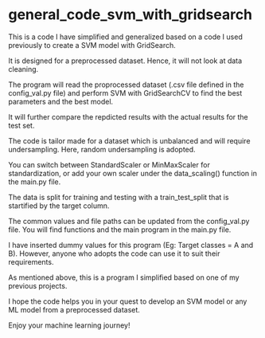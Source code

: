 # general_code_svm_with_gridsearch

This is a code I have simplified and generalized based on a code I used previously to create a SVM model with GridSearch.

It is designed for a preprocessed dataset. Hence, it will not look at data cleaning.

The program will read the proprocessed dataset (.csv file defined in the config_val.py file) and perform SVM with GridSearchCV to find the best parameters and the best model.

It will further compare the repdicted results with the actual results for the test set.

The code is tailor made for a dataset which is unbalanced and will require undersampling. Here, random undersampling is adopted.

You can switch between StandardScaler or MinMaxScaler for standardization, or add your own scaler under the data_scaling() function in the main.py file.

The data is split for training and testing with a train_test_split that is startified by the target column.

The common values and file paths can be updated from the config_val.py file. You will find functions and the main program in the main.py file.

I have inserted dummy values for this program (Eg: Target classes = A and B). However, anyone who adopts the code can use it to suit their requirements.

As mentioned above, this is a program I simplified based on one of my previous projects.

I hope the code helps you in your quest to develop an SVM model or any ML model from a preprocessed dataset.

Enjoy your machine learning journey!
